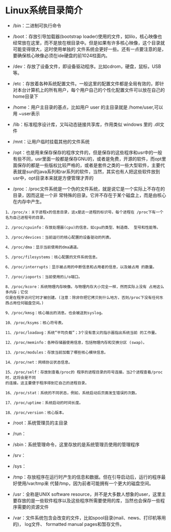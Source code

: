 # Linux系统目录简介

- /bin：二进制可执行命令

- /boot：存放引导加载器(bootstrap loader)使用的文件，如lilo，核心映像也经常放在这里，而不是放在根目录中。但是如果有许多核心映像，这个目录就可能变得很大，这时使用单独的 文件系统会更好一些。还有一点要注意的是，要确保核心映像必须在ide硬盘的前1024柱面内。

- /dev：存放了设备文件，即设备驱动程序。比如cdrom，硬盘，鼠标，USB等。

- /etc：存放着各种系统配置文件。一般这里的配置文件都是全局有效的，即针对本台计算机上的所有用户，每个用户自己的个性化配置文件可以放在自己的home目录下

- /home：用户主目录的基点，比如用户 user 的主目录就是 /home/user,可以用 ~user表示

- /lib：标准程序设计库，又叫动态链接共享库，作用类似 windows 里的 .dll文件

- /mnt：让用户临时挂载其他的文件系统

- /opt：也是用来保存保存的程序文件的，但是保存的这些程序和usr中的一般有些不同，usr里面一般都是保存GNU的，或者是免费，开源的软件，而opt里面保存的都是一些版权比较严格的，或者是套件之类的一些大型软件，主要代表就是sun的java系列和rar系列的软件，当然，其实也有人把这些软件放到usr中，opt目录本来就是方便管理才弄的

- /proc：/proc文件系统是一个伪的文件系统，就是说它是一个实际上不存在的目录，因而这是一个非 常特殊的目录。它并不存在于某个磁盘上，而是由核心在内存中产生。
```
1、/proc/x：关于进程x的信息目录，这x是这一进程的标识号。每个进程在 /proc下有一个名为自己进程号的目录。

2、/proc/cpuinfo：存放处理器(cpu)的信息，如cpu的类型、制造商、 型号和性能等。

3、/proc/devices：当前运行的核心配置的设备驱动的列表。

4、/proc/dma：显示当前使用的dma通道。

5、/proc/filesystems：核心配置的文件系统信息。

6、/proc/interrupts：显示被占用的中断信息和占用者的信息，以及被占用 的数量。

7、/proc/ioports：当前使用的i/o端口。

8、/proc/kcore：系统物理内存映像。与物理内存大小完全一样，然而实际上没有 占用这么多内存；它仅
仅是在程序访问它时才被创建。(注意：除非你把它拷贝到什么地方，否则/proc下没有任何东西占用任何磁盘空间。)

9、/proc/kmsg：核心输出的消息。也会被送到syslog。

10、/proc/ksyms：核心符号表。

11、/proc/loadavg：系统“平均负载”；3个没有意义的指示器指出系统当前 的工作量。

12、/proc/meminfo：各种存储器使用信息，包括物理内存和交换分区 (swap)。

13、/proc/modules：存放当前加载了哪些核心模块信息。

14、/proc/net：网络协议状态信息。

15、/proc/self：存放到查看/proc的 程序的进程目录的符号连接。当2个进程查看/proc时，这将会是不同
的连接。这主要便于程序得到它自己的进程目录。

16、/proc/stat：系统的不同状态，例如，系统启动后页面发生错误的次数。

17、/proc/uptime：系统启动的时间长度。

18、/proc/version：核心版本。
```

- /root：系统管理员的主目录

- /run：

- /sbin：系统管理命令，这里存放的是系统管理员使用的管理程序

- /srv：

- /sys：

- /tmp：存放程序在运行时产生的信息和数据。但在引导启动后，运行的程序最好使用/var/tmp来 代替/tmp，因为前者可能拥有一个更大的磁盘空间。

- /usr：全称是UNIX software resource，并不是大多数人想象的user，这里主要存放的是一些软件程序以及这些程序所需要使用的库，当然也会保存一些程序需要的资源文件

- /var：文件系统包含会改变的文件，比如spool目录(mail、news、打印机等用的)， log文件、 formatted manual pages和暂存文件。
